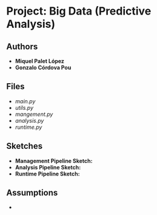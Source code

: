 # Project: Big Data (Predictive Analysis)

## Authors
* **Miquel Palet López**
* **Gonzalo Córdova Pou**

## Files
- _main.py_
- _utils.py_
- _mangement.py_
- _analysis.py_
- _runtime.py_

## Sketches
  - **Management Pipeline Sketch:**
  - **Analysis Pipeline Sketch:**
  - **Runtime Pipeline Sketch:**

## Assumptions

-
 
